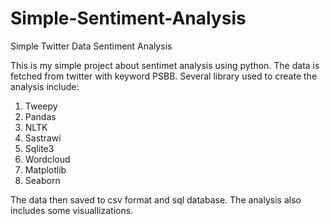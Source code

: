 # Simple-Sentiment-Analysis
Simple Twitter Data Sentiment Analysis

This is my simple project about sentimet analysis using python. The data is fetched from twitter with keyword PSBB. 
Several library used to create the analysis include:
1. Tweepy
2. Pandas
3. NLTK
4. Sastrawi
5. Sqlite3
6. Wordcloud
7. Matplotlib
8. Seaborn

The data then saved to csv format and sql database. The analysis also includes some visuallizations. 

